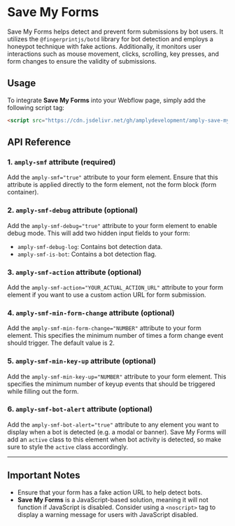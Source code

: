 # Save My Forms

Save My Forms helps detect and prevent form submissions by bot users. It utilizes the `@fingerprintjs/botd` library for bot detection and employs a honeypot technique with fake actions. Additionally, it monitors user interactions such as mouse movement, clicks, scrolling, key presses, and form changes to ensure the validity of submissions.

## Usage

To integrate **Save My Forms** into your Webflow page, simply add the following script tag:

```html
<script src="https://cdn.jsdelivr.net/gh/amplydevelopment/amply-save-my-form@01b161ac7e8842c36a000af40e58b0c2b437351a/index.js"></script>
```

## API Reference

### 1. `amply-smf` attribute (required)

Add the `amply-smf="true"` attribute to your form element. Ensure that this attribute is applied directly to the form element, not the form block (form container).

### 2. `amply-smf-debug` attribute (optional)

Add the `amply-smf-debug="true"` attribute to your form element to enable debug mode. This will add two hidden input fields to your form:

- `amply-smf-debug-log`: Contains bot detection data.
- `amply-smf-is-bot`: Contains a bot detection flag.

### 3. `amply-smf-action` attribute (optional)

Add the `amply-smf-action="YOUR_ACTUAL_ACTION_URL"` attribute to your form element if you want to use a custom action URL for form submission.

### 4. `amply-smf-min-form-change` attribute (optional)

Add the `amply-smf-min-form-change="NUMBER"` attribute to your form element. This specifies the minimum number of times a form change event should trigger. The default value is 2.

### 5. `amply-smf-min-key-up` attribute (optional)

Add the `amply-smf-min-key-up="NUMBER"` attribute to your form element. This specifies the minimum number of keyup events that should be triggered while filling out the form.

### 6. `amply-smf-bot-alert` attribute (optional)

Add the `amply-smf-bot-alert="true"` attribute to any element you want to display when a bot is detected (e.g. a modal or banner). Save My Forms will add an `active` class to this element when bot activity is detected, so make sure to style the `active` class accordingly.

---

## Important Notes

- Ensure that your form has a fake action URL to help detect bots.
- **Save My Forms** is a JavaScript-based solution, meaning it will not function if JavaScript is disabled. Consider using a `<noscript>` tag to display a warning message for users with JavaScript disabled.
